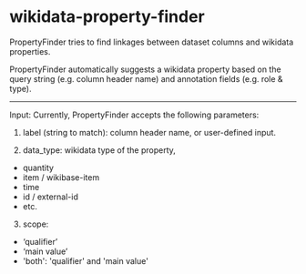 # wikidata-property-finder

PropertyFinder tries to find linkages between dataset columns and wikidata properties.

PropertyFinder automatically suggests a wikidata property based on the query string (e.g. column header name) and annotation fields (e.g. role & type).

---
Input:
Currently, PropertyFinder accepts the following parameters:
1. label (string to match): column header name, or user-defined input.

2. data_type: wikidata type of the property,
- quantity
- item / wikibase-item
- time
- id / external-id
- etc.

3. scope:
- ‘qualifier’
- ‘main value’
- 'both': 'qualifier' and 'main value'
